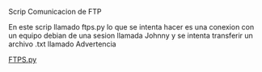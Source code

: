 Scrip Comunicacion de FTP

En este scrip llamado ftps.py lo que se intenta hacer es una conexion con un equipo debian de una sesion llamada Johnny y se intenta transferir un archivo .txt 
llamado Advertencia 

[FTPS.py](https://github.com/BR4ND0NFL0RES/PIALABPROGRA/blob/78e85cf5a271bb735a8c48e92312c9c0a1760b78/comunicacionFTP/ftps.py)
